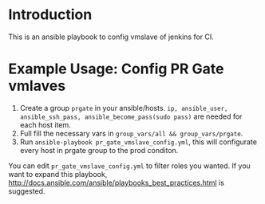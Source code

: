 # Introduction

This is an ansible playbook to config vmslave of jenkins for CI.

# Example Usage: Config PR Gate vmlaves

1. Create a group ```prgate``` in your ansible/hosts. ```ip, ansible_user, ansible_ssh_pass, ansible_become_pass(sudo pass)``` are needed for each host item.
2. Full fill the necessary vars in ```group_vars/all && group_vars/prgate```.
3. Run ```ansible-playbook pr_gate_vmslave_config.yml```, this will configurate every host in prgate group to the prod conditon.

You can edit ```pr_gate_vmslave_config.yml``` to filter roles you wanted.
If you want to expand this playbook, http://docs.ansible.com/ansible/playbooks_best_practices.html is suggested.

